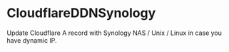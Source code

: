 # CloudflareDDNSynology
Update Cloudflare A record with Synology NAS / Unix / Linux in case you have dynamic IP.
